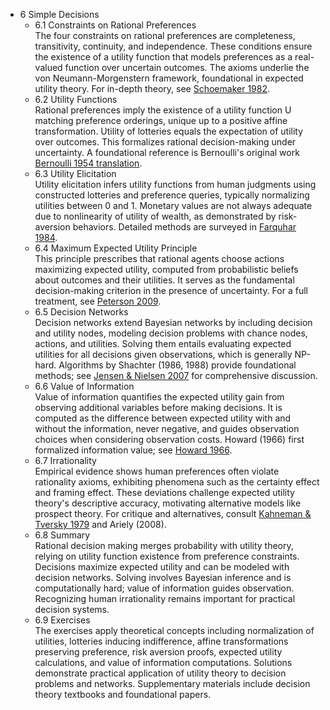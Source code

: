 - 6 Simple Decisions  
  - 6.1 Constraints on Rational Preferences  
    The four constraints on rational preferences are completeness, transitivity, continuity, and independence. These conditions ensure the existence of a utility function that models preferences as a real-valued function over uncertain outcomes. The axioms underlie the von Neumann-Morgenstern framework, foundational in expected utility theory. For in-depth theory, see [Schoemaker 1982](https://www.jstor.org/stable/2722734).  
  - 6.2 Utility Functions  
    Rational preferences imply the existence of a utility function U matching preference orderings, unique up to a positive affine transformation. Utility of lotteries equals the expectation of utility over outcomes. This formalizes rational decision-making under uncertainty. A foundational reference is Bernoulli's original work [Bernoulli 1954 translation](https://www.jstor.org/stable/1907240).  
  - 6.3 Utility Elicitation  
    Utility elicitation infers utility functions from human judgments using constructed lotteries and preference queries, typically normalizing utilities between 0 and 1. Monetary values are not always adequate due to nonlinearity of utility of wealth, as demonstrated by risk-aversion behaviors. Detailed methods are surveyed in [Farquhar 1984](https://doi.org/10.1287/mnsc.30.11.1283).  
  - 6.4 Maximum Expected Utility Principle  
    This principle prescribes that rational agents choose actions maximizing expected utility, computed from probabilistic beliefs about outcomes and their utilities. It serves as the fundamental decision-making criterion in the presence of uncertainty. For a full treatment, see [Peterson 2009](https://doi.org/10.1017/CBO9780511804774).  
  - 6.5 Decision Networks  
    Decision networks extend Bayesian networks by including decision and utility nodes, modeling decision problems with chance nodes, actions, and utilities. Solving them entails evaluating expected utilities for all decisions given observations, which is generally NP-hard. Algorithms by Shachter (1986, 1988) provide foundational methods; see [Jensen & Nielsen 2007](https://link.springer.com/book/10.1007/978-0-387-68282-7) for comprehensive discussion.  
  - 6.6 Value of Information  
    Value of information quantifies the expected utility gain from observing additional variables before making decisions. It is computed as the difference between expected utility with and without the information, never negative, and guides observation choices when considering observation costs. Howard (1966) first formalized information value; see [Howard 1966](https://ieeexplore.ieee.org/document/4054414).  
  - 6.7 Irrationality  
    Empirical evidence shows human preferences often violate rationality axioms, exhibiting phenomena such as the certainty effect and framing effect. These deviations challenge expected utility theory's descriptive accuracy, motivating alternative models like prospect theory. For critique and alternatives, consult [Kahneman & Tversky 1979](https://www.jstor.org/stable/1914185) and Ariely (2008).  
  - 6.8 Summary  
    Rational decision making merges probability with utility theory, relying on utility function existence from preference constraints. Decisions maximize expected utility and can be modeled with decision networks. Solving involves Bayesian inference and is computationally hard; value of information guides observation. Recognizing human irrationality remains important for practical decision systems.  
  - 6.9 Exercises  
    The exercises apply theoretical concepts including normalization of utilities, lotteries inducing indifference, affine transformations preserving preference, risk aversion proofs, expected utility calculations, and value of information computations. Solutions demonstrate practical application of utility theory to decision problems and networks. Supplementary materials include decision theory textbooks and foundational papers.
